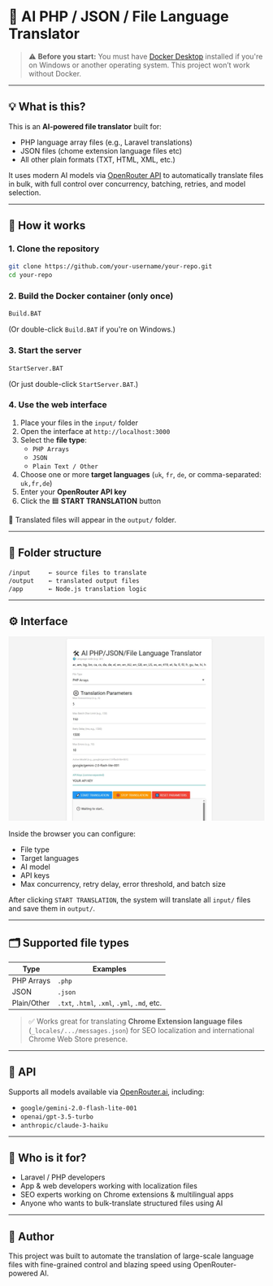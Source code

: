 # 🤖 AI PHP / JSON / File Language Translator

> ⚠️ **Before you start:** You must have [Docker Desktop](https://www.docker.com/products/docker-desktop/) installed if you're on Windows or another operating system. This project won’t work without Docker.

---

## 💡 What is this?

This is an **AI-powered file translator** built for:

- PHP language array files (e.g., Laravel translations)
- JSON files (chome extension language files etc)
- All other plain formats (TXT, HTML, XML, etc.)

It uses modern AI models via [OpenRouter API](https://openrouter.ai) to automatically translate files in bulk, with full control over concurrency, batching, retries, and model selection.

---

## 📂 How it works

### 1. Clone the repository

```bash
git clone https://github.com/your-username/your-repo.git
cd your-repo
```

### 2. Build the Docker container (only once)

```bash
Build.BAT
```

(Or double-click `Build.BAT` if you're on Windows.)

### 3. Start the server

```bash
StartServer.BAT
```

(Or just double-click `StartServer.BAT`.)

### 4. Use the web interface

1. Place your files in the `input/` folder  
2. Open the interface at `http://localhost:3000`  
3. Select the **file type**:
   - `PHP Arrays`
   - `JSON`
   - `Plain Text / Other`
4. Choose one or more **target languages** (`uk`, `fr`, `de`, or comma-separated: `uk,fr,de`)
5. Enter your **OpenRouter API key**
6. Click the 🟦 **START TRANSLATION** button

📝 Translated files will appear in the `output/` folder.

---

## 📁 Folder structure

```
/input     ← source files to translate
/output    ← translated output files
/app       ← Node.js translation logic
```

---

## ⚙️ Interface

<img src="./screenshot.jpg" alt="UI Screenshot" width="600">

Inside the browser you can configure:
- File type
- Target languages
- AI model
- API keys
- Max concurrency, retry delay, error threshold, and batch size

After clicking `START TRANSLATION`, the system will translate all `input/` files and save them in `output/`.

---

## 🗂 Supported file types

| Type        | Examples                   |
|-------------|----------------------------|
| PHP Arrays  | `.php`                     |
| JSON        | `.json`                    |
| Plain/Other | `.txt`, `.html`, `.xml`, `.yml`, `.md`, etc. |

> ✅ Works great for translating **Chrome Extension language files** (`_locales/.../messages.json`) for SEO localization and international Chrome Web Store presence.

---

## 🔑 API

Supports all models available via [OpenRouter.ai](https://openrouter.ai), including:

- `google/gemini-2.0-flash-lite-001`
- `openai/gpt-3.5-turbo`
- `anthropic/claude-3-haiku`

---

## 👥 Who is it for?

- Laravel / PHP developers
- App & web developers working with localization files
- SEO experts working on Chrome extensions & multilingual apps
- Anyone who wants to bulk-translate structured files using AI

---

## 🙌 Author

This project was built to automate the translation of large-scale language files with fine-grained control and blazing speed using OpenRouter-powered AI.
